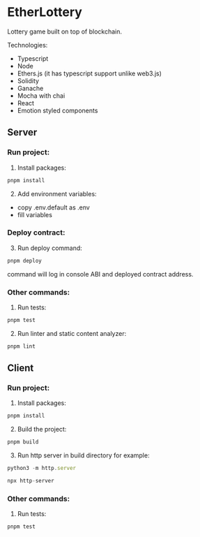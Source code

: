 # EtherLottery
Lottery game built on top of blockchain.

Technologies:
- Typescript
- Node
- Ethers.js (it has typescript support unlike web3.js)
- Solidity
- Ganache
- Mocha with chai
- React
- Emotion styled components

## Server

### Run project:
1. Install packages:
```js
pnpm install
```

2. Add environment variables:
- copy .env.default as .env
- fill variables

### Deploy contract:
3. Run deploy command:
```js
pnpm deploy
```
command will log in console ABI and deployed contract address.

### Other commands:
1. Run tests:
```js
pnpm test
```

2. Run linter and static content analyzer:
```js
pnpm lint
```

## Client

### Run project:
1. Install packages:
```js
pnpm install
```

2. Build the project:
```js
pnpm build
```

3. Run http server in build directory for example:
```js
python3 -m http.server
```

```js
npx http-server
```


### Other commands:
1. Run tests:
```js
pnpm test
```